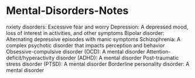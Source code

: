 # Mental-Disorders-Notes

nxiety disorders: Excessive fear and worry
Depression: A depressed mood, loss of interest in activities, and other symptoms
Bipolar disorder: Alternating depressive episodes with manic symptoms
Schizophrenia: A complex psychotic disorder that impacts perception and behavior
Obsessive-compulsive disorder (OCD): A mental disorder
Attention-deficit/hyperactivity disorder (ADHD): A mental disorder
Post-traumatic stress disorder (PTSD): A mental disorder
Borderline personality disorder: A mental disorder
